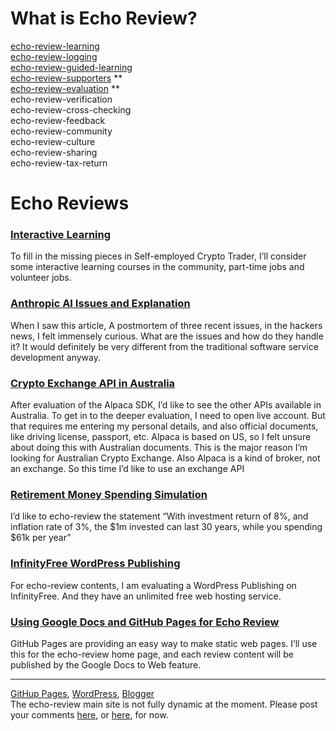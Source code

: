 
# What is Echo Review?
[echo-review-learning](https://docs.google.com/document/d/e/2PACX-1vT3XmPU6_6sVhs-OJdU31uEXHULB6Q0THjeCuIE960bZsoL6LQf3gzV2G0a5CC3laNz_x9-dtYFtJrG/pub)  
[echo-review-logging](https://docs.google.com/document/d/e/2PACX-1vQFA7rh2KKPP4oRsuAEwllhc1HveBz_Lgmv1o_0QrgdJie2uf1yu3SZXJNe7sFOoIzCoEDa8ZXz6xPC/pub)  
[echo-review-guided-learning](https://docs.google.com/document/d/e/2PACX-1vRFHzBfHa-lZY0_WSHCMP3gc6i6WnucLL_4aFFPcR5a_K19mXyby4BmpDfpoxwpjzRXxxnIn58CP9_x/pub)  
[echo-review-supporters](echo-review-supporters.md) **  
[echo-review-evaluation](echo-review-evaluation.md) **  
echo-review-verification  
echo-review-cross-checking  
echo-review-feedback  
echo-review-community  
echo-review-culture  
echo-review-sharing  
echo-review-tax-return  

# Echo Reviews

### [Interactive Learning](https://docs.google.com/document/d/e/2PACX-1vRLs4t51d79K9GPph_rGTnIrNntbPthskspb-vOP8T22u-OInsdzVVT3sknkulxPaIf1D7T5MKEFB6L/pub)
To fill in the missing pieces in Self-employed Crypto Trader, I’ll consider some interactive learning courses in the community, part-time jobs and volunteer jobs.

### [Anthropic AI Issues and Explanation](https://docs.google.com/document/d/e/2PACX-1vRlNKZQFtDjQ_6xHwFkYD4rTy8mbQfVj2bSZqpDKHPTW3kMa8r_x8sp8EvssSTNI4InXkXfIPe8lg57/pub)
When I saw this article, A postmortem of three recent issues, in the hackers news, I felt immensely curious. What are the issues and how do they handle it? It would definitely be very different from the traditional software service development anyway.

### [Crypto Exchange API in Australia](https://docs.google.com/document/d/e/2PACX-1vT2OWT2km43mUTpmIXZ5ouVKNTmKR42Bqo8JMY6JvuX4BosMKBu156sD-haQAI4urvvnd5Of6aYkcdy/pub)
After evaluation of the Alpaca SDK, I’d like to see the other APIs available in Australia. To get in to the deeper evaluation, I need to open live account. But that requires me entering my personal details, and also official documents, like driving license, passport, etc. Alpaca is based on US, so I felt unsure about doing this with Australian documents. This is the major reason I’m looking for Australian Crypto Exchange. Also Alpaca is a kind of broker, not an exchange. So this time I’d like to use an exchange API


### [Retirement Money Spending Simulation](https://docs.google.com/document/d/e/2PACX-1vSCoJ6lVJEBrWnhhnrF-16-wzdbKJ0LziqYdtx_b1l-zeaTwBPYPNUqUwKiYRdVoaN4M39YV0bZ-6nv/pub)
I’d like to echo-review the statement “With investment return of 8%, and inflation rate of 3%, the $1m invested can last 30 years, while you spending $61k per year”

### [InfinityFree WordPress Publishing](https://docs.google.com/document/d/e/2PACX-1vStF8kLlgj0SeDV53oVXHiBDX67xv2waptEhepkH7C15izunJd10OV8s9mrTr-M7YVa4m_xHzZh6US2/pub)
For echo-review contents, I am evaluating a WordPress Publishing on InfinityFree. And they have an unlimited free web hosting service.

### [Using Google Docs and GitHub Pages for Echo Review](https://docs.google.com/document/d/e/2PACX-1vRmkWbMAaz_aHAcn-63dwsrTFuEzq7jbCoOzm1Xq9u3uioUhSdJfPYZw5jWU__U1gNd9gD0V1p-e7c6/pub)
GitHub Pages are providing an easy way to make static web pages. I’ll use this for the echo-review home page, and each review content will be published by the Google Docs to Web feature.

---
[GitHup Pages](https://echo-review.com/),
[WordPress](https://echo-review.free.nf),
[Blogger](https://echo-review-learning.blogspot.com/)  
The echo-review main site is not fully dynamic at the moment. Please post your comments [here](http://echo-review.free.nf/2025/09/07/post-your-comments-here/), or [here](https://echo-review-learning.blogspot.com/2025/09/post-your-comments-here.html), for now.
